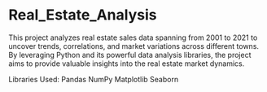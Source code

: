 # Real_Estate_Analysis

This project analyzes real estate sales data spanning from 2001 to 2021 to uncover trends, correlations, and market variations across different towns. By leveraging Python and its powerful data analysis libraries, the project aims to provide valuable insights into the real estate market dynamics.

Libraries Used:
Pandas
NumPy
Matplotlib
Seaborn
